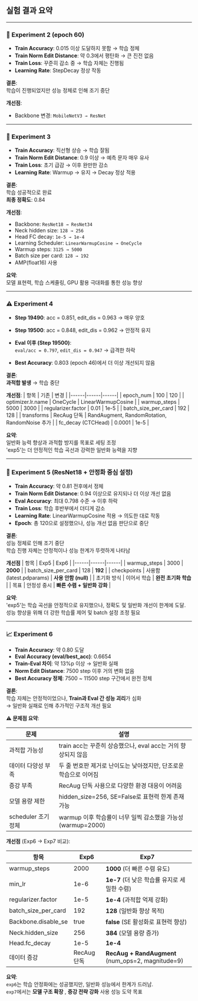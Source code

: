 ## 실험 결과 요약

---

### 🔬 Experiment 2 (epoch 60)

- **Train Accuracy**: 0.015 이상 도달하지 못함 → 학습 정체
- **Train Norm Edit Distance**: 약 0.3에서 평탄화 → 큰 진전 없음
- **Train Loss**: 꾸준히 감소 중 → 학습 자체는 진행됨
- **Learning Rate**: StepDecay 정상 작동

**결론**:  
학습이 진행되었지만 성능 정체로 인해 조기 중단

**개선점**:  
- Backbone 변경: `MobileNetV3 → ResNet`

---

### 🚀 Experiment 3

- **Train Accuracy**: 직선형 상승 → 학습 잘됨
- **Train Norm Edit Distance**: 0.9 이상 → 예측 문자 매우 유사
- **Train Loss**: 초기 급감 → 이후 완만한 감소
- **Learning Rate**: Warmup → 유지 → Decay 정상 적용

**결론**:  
학습 성공적으로 완료  
**최종 정확도**: 0.84

**개선점**:
- Backbone: `ResNet18 → ResNet34`
- Neck hidden size: `128 → 256`
- Head FC decay: `1e-5 → 1e-4`
- Learning Scheduler: `LinearWarmupCosine → OneCycle`
- Warmup steps: `3125 → 5000`
- Batch size per card: `128 → 192`
- AMP(float16) 사용

**요약**:  
모델 표현력, 학습 스케줄링, GPU 활용 극대화를 통한 성능 향상

---

### ⚠️ Experiment 4

- **Step 19490**: acc = 0.851, edit_dis = 0.963 → 매우 양호
- **Step 19500**: acc = 0.848, edit_dis = 0.962 → 안정적 유지
- **Eval 이후 (Step 19500)**:  
  `eval/acc = 0.797`, `edit_dis = 0.947` → 급격한 하락

- **Best Accuracy**: 0.803 (epoch 46)에서 더 이상 개선되지 않음

**결론**:  
**과적합 발생** → 학습 중단

**개선점**:
| 항목 | 기존 | 변경 |
|------|------|------|
| epoch_num | 100 | 120 |
| optimizer.lr.name | OneCycle | LinearWarmupCosine |
| warmup_steps | 5000 | 3000 |
| regularizer.factor | 0.01 | 1e-5 |
| batch_size_per_card | 192 | 128 |
| transforms | RecAug 단독 | RandAugment, RandomRotation, RandomNoise 추가 |
| fc_decay (CTCHead) | 0.0001 | 1e-5 |

**요약**:  
일반화 능력 향상과 과적합 방지를 목표로 세팅 조정  
'exp5'는 더 안정적인 학습 곡선과 강력한 일반화 능력을 지향

---

### 🧪 Experiment 5 (ResNet18 + 안정화 중심 설정)

- **Train Accuracy**: 약 0.81 전후에서 정체
- **Train Norm Edit Distance**: 0.94 이상으로 유지되나 더 이상 개선 없음
- **Eval Accuracy**: 최대 0.798 수준 → 이후 하락
- **Train Loss**: 학습 후반부에서 더디게 감소
- **Learning Rate**: LinearWarmupCosine 적용 → 의도한 대로 작동
- **Epoch**: 총 120으로 설정했으나, 성능 개선 없음 판단으로 중단

**결론**:  
성능 정체로 인해 조기 중단  
학습 진행 자체는 안정적이나 성능 한계가 뚜렷하게 나타남

**개선점** 
| 항목 | Exp5 | Exp6 |
|------|------|------|
| warmup_steps | 3000 | **2000** |
| batch_size_per_card | 128 | **192** |
| checkpoints | 사용함 (latest.pdparams) | **사용 안함 (null)** |
| 초기화 방식 | 이어서 학습 | **완전 초기화 학습** |
| 목표 | 안정성 중시 | **빠른 수렴 + 일반화 강화** |

**요약**:  
'exp5'는 학습 곡선을 안정적으로 유지했으나, 정확도 및 일반화 개선이 한계에 도달. 성능 향상을 위해 더 강한 학습률 제어 및 batch 설정 조정 필요

---

### 📈 Experiment 6

- **Train Accuracy**: 약 0.80 도달
- **Eval Accuracy (eval/best_acc)**: 0.6654
- **Train-Eval 차이**: 약 13%p 이상 → 일반화 실패
- **Norm Edit Distance**: 7500 step 이후 거의 변화 없음
- **Best Accuracy 정체**: 7500 ~ 11500 step 구간에서 완전 정체

**결론**:  
학습 자체는 안정적이었으나, **Train과 Eval 간 성능 괴리**가 심화  
→ 일반화 실패로 인해 추가적인 구조적 개선 필요

**⚠️ 문제점 요약**:

| 문제 | 설명 |
|------|------|
| 과적합 가능성 | train acc는 꾸준히 상승했으나, eval acc는 거의 향상되지 않음 |
| 데이터 다양성 부족 | 두 줄 번호판 제거로 난이도는 낮아졌지만, 단조로운 학습으로 이어짐 |
| 증강 부족 | RecAug 단독 사용으로 다양한 환경 대응이 어려움 |
| 모델 용량 제한 | hidden_size=256, SE=False로 표현력 한계 존재 가능 |
| scheduler 조기 정체 | warmup 이후 학습률이 너무 일찍 감소했을 가능성 (warmup=2000) |

**개선점** (Exp6 → Exp7 비교):

| 항목 | Exp6 | Exp7 |
|------|------|------|
| warmup_steps | 2000 | **1000** (더 빠른 수렴 유도) |
| min_lr | 1e-6 | **1e-7** (더 낮은 학습률 유지로 세밀한 수렴) |
| regularizer.factor | 1e-5 | **1e-4** (과적합 억제 강화) |
| batch_size_per_card | 192 | **128** (일반화 향상 목적) |
| Backbone.disable_se | true | **false** (SE 활성화로 표현력 향상) |
| Neck.hidden_size | 256 | **384** (모델 용량 증가) |
| Head.fc_decay | 1e-5 | **1e-4** |
| 데이터 증강 | RecAug 단독 | **RecAug + RandAugment** (num_ops=2, magnitude=9) |

**요약**:  
`exp6`는 학습 안정화에는 성공했지만, 일반화 성능에서 한계가 드러남.  
`exp7`에서는 **모델 구조 확장** , **증강 전략 강화** 사용 성능 도약 목표